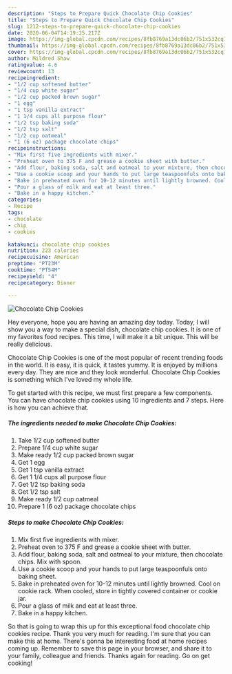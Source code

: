 ```yaml
---
description: "Steps to Prepare Quick Chocolate Chip Cookies"
title: "Steps to Prepare Quick Chocolate Chip Cookies"
slug: 1212-steps-to-prepare-quick-chocolate-chip-cookies
date: 2020-06-04T14:19:25.217Z
image: https://img-global.cpcdn.com/recipes/8fb8769a13dc06b2/751x532cq70/chocolate-chip-cookies-recipe-main-photo.jpg
thumbnail: https://img-global.cpcdn.com/recipes/8fb8769a13dc06b2/751x532cq70/chocolate-chip-cookies-recipe-main-photo.jpg
cover: https://img-global.cpcdn.com/recipes/8fb8769a13dc06b2/751x532cq70/chocolate-chip-cookies-recipe-main-photo.jpg
author: Mildred Shaw
ratingvalue: 4.6
reviewcount: 13
recipeingredient:
- "1/2 cup softened butter"
- "1/4 cup white sugar"
- "1/2 cup packed brown sugar"
- "1 egg"
- "1 tsp vanilla extract"
- "1 1/4 cups all purpose flour"
- "1/2 tsp baking soda"
- "1/2 tsp salt"
- "1/2 cup oatmeal"
- "1 (6 oz) package chocolate chips"
recipeinstructions:
- "Mix first five ingredients with mixer."
- "Preheat oven to 375 F and grease a cookie sheet with butter."
- "Add flour, baking soda, salt and oatmeal to your mixture, then chocolate chips. Mix with spoon."
- "Use a cookie scoop and your hands to put large teaspoonfuls onto baking sheet."
- "Bake in preheated oven for 10-12 minutes until lightly browned. Cool on cookie rack. When cooled, store in tightly covered container or cookie jar."
- "Pour a glass of milk and eat at least three."
- "Bake in a happy kitchen."
categories:
- Recipe
tags:
- chocolate
- chip
- cookies

katakunci: chocolate chip cookies 
nutrition: 223 calories
recipecuisine: American
preptime: "PT23M"
cooktime: "PT54M"
recipeyield: "4"
recipecategory: Dinner

---
```



![Chocolate Chip Cookies](https://img-global.cpcdn.com/recipes/8fb8769a13dc06b2/751x532cq70/chocolate-chip-cookies-recipe-main-photo.jpg)

Hey everyone, hope you are having an amazing day today. Today, I will show you a way to make a special dish, chocolate chip cookies. It is one of my favorites food recipes. This time, I will make it a bit unique. This will be really delicious.

Chocolate Chip Cookies is one of the most popular of recent trending foods in the world. It is easy, it is quick, it tastes yummy. It is enjoyed by millions every day. They are nice and they look wonderful. Chocolate Chip Cookies is something which I've loved my whole life.




To get started with this recipe, we must first prepare a few components. You can have chocolate chip cookies using 10 ingredients and 7 steps. Here is how you can achieve that.

<!--inarticleads1-->

##### The ingredients needed to make Chocolate Chip Cookies:

1. Take 1/2 cup softened butter
1. Prepare 1/4 cup white sugar
1. Make ready 1/2 cup packed brown sugar
1. Get 1 egg
1. Get 1 tsp vanilla extract
1. Get 1 1/4 cups all purpose flour
1. Get 1/2 tsp baking soda
1. Get 1/2 tsp salt
1. Make ready 1/2 cup oatmeal
1. Prepare 1 (6 oz) package chocolate chips




<!--inarticleads2-->

##### Steps to make Chocolate Chip Cookies:

1. Mix first five ingredients with mixer.
1. Preheat oven to 375 F and grease a cookie sheet with butter.
1. Add flour, baking soda, salt and oatmeal to your mixture, then chocolate chips. Mix with spoon.
1. Use a cookie scoop and your hands to put large teaspoonfuls onto baking sheet.
1. Bake in preheated oven for 10-12 minutes until lightly browned. Cool on cookie rack. When cooled, store in tightly covered container or cookie jar.
1. Pour a glass of milk and eat at least three.
1. Bake in a happy kitchen.




So that is going to wrap this up for this exceptional food chocolate chip cookies recipe. Thank you very much for reading. I'm sure that you can make this at home. There's gonna be interesting food at home recipes coming up. Remember to save this page in your browser, and share it to your family, colleague and friends. Thanks again for reading. Go on get cooking!

